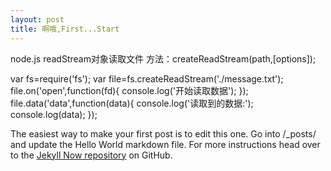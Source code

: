 ```yaml
---
layout: post
title: 啊哦,First...Start
---
```


node.js
readStream对象读取文件
方法：createReadStream(path,[options]);

var fs=require('fs');
var file=fs.createReadStream('./message.txt');
file.on('open',function(fd){
  console.log('开始读取数据');
});
file.data('data',function(data){
  console.log('读取到的数据:');
  console.log(data);
});

The easiest way to make your first post is to edit this one. Go into /_posts/ and update the Hello World markdown file. For more instructions head over to the [Jekyll Now repository](https://github.com/barryclark/jekyll-now) on GitHub.
